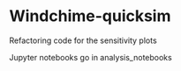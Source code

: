 # Windchime-quicksim
Refactoring code for the sensitivity plots

Jupyter notebooks go in analysis_notebooks
